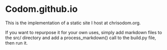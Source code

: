 # Codom.github.io
This is the implementation of a static site I host at chrisodom.org.

If you want to repurpose it for your own uses, simply add markdown files
to the src/ directory and add a process_markdown() call to the build.py file,
then run it.
